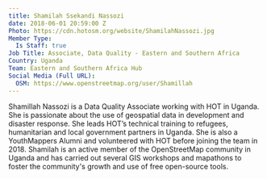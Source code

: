 ```yaml
---
title: Shamilah Ssekandi Nassozi
date: 2018-06-01 20:59:00 Z
Photo: https://cdn.hotosm.org/website/ShamilahNassozi.jpg
Member Type:
  Is Staff: true
Job Title: Associate, Data Quality - Eastern and Southern Africa
Country: Uganda
Team: Eastern and Southern Africa Hub
Social Media (Full URL):
  OSM: https://www.openstreetmap.org/user/Shamillah
---
```


Shamillah Nassozi is a Data Quality Associate working with HOT in Uganda. She is passionate about the use of geospatial data in development and disaster response. She leads HOT’s technical training to refugees, humanitarian and local government partners in Uganda. She is also a YouthMappers Alumni and volunteered with HOT before joining the team in 2018. Shamilah is an active member of the OpenStreetMap community in Uganda and has carried out several GIS workshops and mapathons to foster the community's growth and use of free open-source tools.